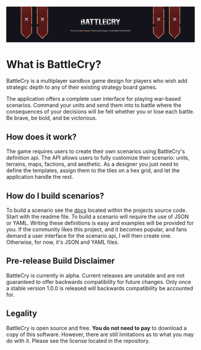 ![](github_banner.png)

# What is BattleCry?
BattleCry is a multiplayer sandbox game design for players who  wish add strategic depth to any of their existing 
strategy board games. 

The application offers a complete user interface for playing war-based scenarios. Command
your units and send them into to battle where the consequences of your decisions will 
be felt whether you or lose each battle. Be brave, be bold, and be victorious.

## How does it work?
The game requires users to create their own scenarios using BattleCry's definition api.
The API allows users to fully customize their scenario: units, terrains, maps, factions, 
and aesthetic. As a designer you just need to define the templates, assign them to the
tiles on a hex grid, and let the application handle the rest.

## How do I build scenarios?
To build a scenario see the [docs](docs/readme.md) located within the projects source code.
Start with the readme file. To build a scenario will require the use of JSON or YAML. Writing
these definitions is easy and examples will be provided for you. If the community likes this
project, and it becomes popular, and fans demand a user interface for the scenario api, I
will then create one. Otherwise, for now, it's JSON and YAML files.

## Pre-release Build Disclaimer
BattleCry is currently in alpha. Current releases are unstable and are not guaranteed to 
offer backwards compatibility for future changes. Only once a stable version 1.0.0 is 
released will backwards compatibility be accounted for.

## Legality
BattleCry is open source and free. **You do not need to pay** to download a copy of this software. 
However, there are still limitations as to what you may do with it. Please see the license located
in the repository.
